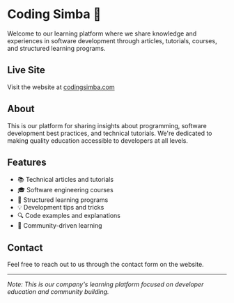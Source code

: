 # Coding Simba 🦁

Welcome to our learning platform where we share knowledge and experiences in software development through articles, tutorials, courses, and structured learning programs.

## Live Site

Visit the website at [codingsimba.com](https://codingsimba.com)

## About

This is our platform for sharing insights about programming, software development best practices, and technical tutorials. We're dedicated to making quality education accessible to developers at all levels.

## Features

- 📚 Technical articles and tutorials
- 🎓 Software engineering courses
- 🚀 Structured learning programs
- 💡 Development tips and tricks
- 🔍 Code examples and explanations
- 👥 Community-driven learning

## Contact

Feel free to reach out to us through the contact form on the website.

---

*Note: This is our company's learning platform focused on developer education and community building.*